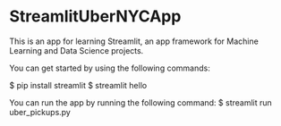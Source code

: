 # StreamlitUberNYCApp

This is an app for learning Streamlit, an app framework for Machine Learning and Data Science projects.

You can get started by using the following commands: 

$ pip install streamlit
$ streamlit hello

You can run the app by running the following command:
$ streamlit run uber_pickups.py
